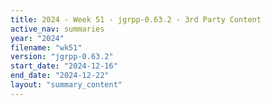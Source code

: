 ```yaml
---
title: 2024 - Week 51 - jgrpp-0.63.2 - 3rd Party Content
active_nav: summaries
year: "2024"
filename: "wk51"
version: "jgrpp-0.63.2"
start_date: "2024-12-16"
end_date: "2024-12-22"
layout: "summary_content"
---
```

